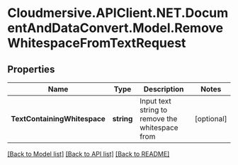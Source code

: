 # Cloudmersive.APIClient.NET.DocumentAndDataConvert.Model.RemoveWhitespaceFromTextRequest
## Properties

Name | Type | Description | Notes
------------ | ------------- | ------------- | -------------
**TextContainingWhitespace** | **string** | Input text string to remove the whitespace from | [optional] 

[[Back to Model list]](../README.md#documentation-for-models) [[Back to API list]](../README.md#documentation-for-api-endpoints) [[Back to README]](../README.md)

